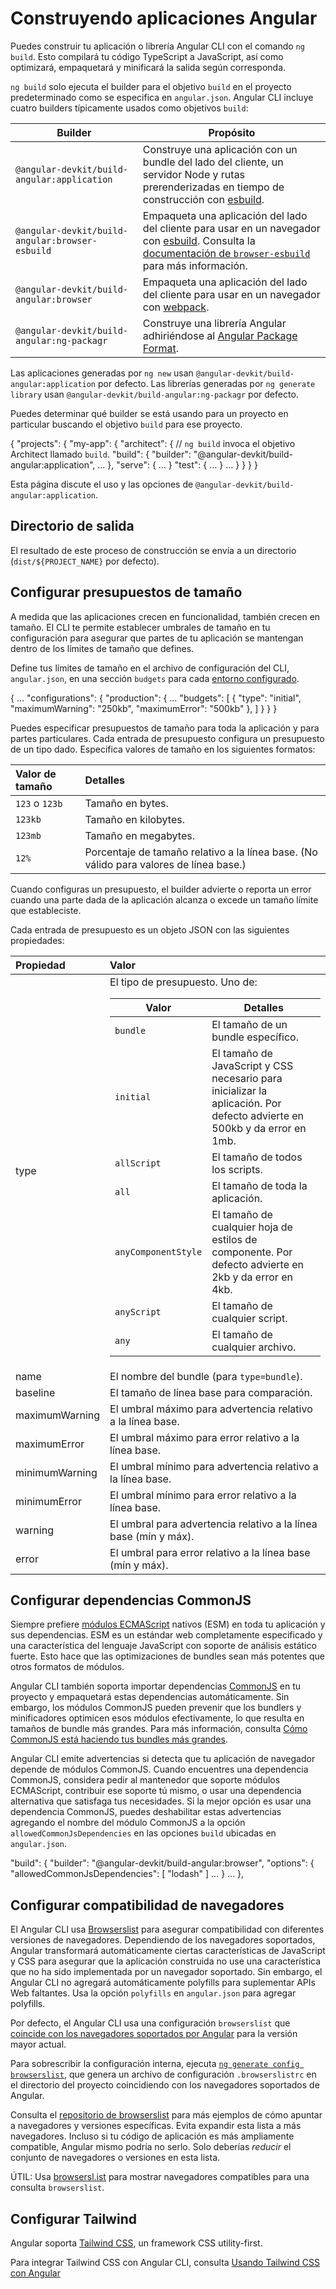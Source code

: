 # Construyendo aplicaciones Angular

Puedes construir tu aplicación o librería Angular CLI con el comando `ng build`.
Esto compilará tu código TypeScript a JavaScript, así como optimizará, empaquetará y minificará la salida según corresponda.

`ng build` solo ejecuta el builder para el objetivo `build` en el proyecto predeterminado como se especifica en `angular.json`.
Angular CLI incluye cuatro builders típicamente usados como objetivos `build`:

| Builder                                         | Propósito                                                                                                                                                                           |
| ----------------------------------------------- | --------------------------------------------------------------------------------------------------------------------------------------------------------------------------------- |
| `@angular-devkit/build-angular:application`     | Construye una aplicación con un bundle del lado del cliente, un servidor Node y rutas prerenderizadas en tiempo de construcción con [esbuild](https://esbuild.github.io/).                                     |
| `@angular-devkit/build-angular:browser-esbuild` | Empaqueta una aplicación del lado del cliente para usar en un navegador con [esbuild](https://esbuild.github.io/). Consulta la [documentación de `browser-esbuild`](tools/cli/build-system-migration#manual-migration-to-the-compatibility-builder) para más información. |
| `@angular-devkit/build-angular:browser`         | Empaqueta una aplicación del lado del cliente para usar en un navegador con [webpack](https://webpack.js.org/).                                                                                   |
| `@angular-devkit/build-angular:ng-packagr`      | Construye una librería Angular adhiriéndose al [Angular Package Format](tools/libraries/angular-package-format).                                                                           |

Las aplicaciones generadas por `ng new` usan `@angular-devkit/build-angular:application` por defecto.
Las librerías generadas por `ng generate library` usan `@angular-devkit/build-angular:ng-packagr` por defecto.

Puedes determinar qué builder se está usando para un proyecto en particular buscando el objetivo `build` para ese proyecto.

<docs-code language="json">

{
  "projects": {
    "my-app": {
      "architect": {
        // `ng build` invoca el objetivo Architect llamado `build`.
        "build": {
          "builder": "@angular-devkit/build-angular:application",
          …
        },
        "serve": { … }
        "test": { … }
        …
      }
    }
  }
}

</docs-code>

Esta página discute el uso y las opciones de `@angular-devkit/build-angular:application`.

## Directorio de salida

El resultado de este proceso de construcción se envía a un directorio (`dist/${PROJECT_NAME}` por defecto).

## Configurar presupuestos de tamaño

A medida que las aplicaciones crecen en funcionalidad, también crecen en tamaño.
El CLI te permite establecer umbrales de tamaño en tu configuración para asegurar que partes de tu aplicación se mantengan dentro de los límites de tamaño que defines.

Define tus límites de tamaño en el archivo de configuración del CLI, `angular.json`, en una sección `budgets` para cada [entorno configurado](tools/cli/environments).

<docs-code language="json">

{
  …
  "configurations": {
    "production": {
      …
      "budgets": [
        {
          "type": "initial",
          "maximumWarning": "250kb",
          "maximumError": "500kb"
        },
      ]
    }
  }
}

</docs-code>

Puedes especificar presupuestos de tamaño para toda la aplicación y para partes particulares.
Cada entrada de presupuesto configura un presupuesto de un tipo dado.
Especifica valores de tamaño en los siguientes formatos:

| Valor de tamaño | Detalles                                                                     |
| :-------------- | :-------------------------------------------------------------------------- |
| `123` o `123b` | Tamaño en bytes.                                                              |
| `123kb`         | Tamaño en kilobytes.                                                          |
| `123mb`         | Tamaño en megabytes.                                                          |
| `12%`           | Porcentaje de tamaño relativo a la línea base. \(No válido para valores de línea base.\) |

Cuando configuras un presupuesto, el builder advierte o reporta un error cuando una parte dada de la aplicación alcanza o excede un tamaño límite que estableciste.

Cada entrada de presupuesto es un objeto JSON con las siguientes propiedades:

| Propiedad       | Valor                                                                                                                                                                                                                                                                                                                                                                                                                                                                                                                                                                                                                                                                                                                                                                                                                                                                                    |
| :------------- | :--------------------------------------------------------------------------------------------------------------------------------------------------------------------------------------------------------------------------------------------------------------------------------------------------------------------------------------------------------------------------------------------------------------------------------------------------------------------------------------------------------------------------------------------------------------------------------------------------------------------------------------------------------------------------------------------------------------------------------------------------------------------------------------------------------------------------------------------------------------------------------------- |
| type           | El tipo de presupuesto. Uno de: <table> <thead> <tr> <th> Valor </th> <th> Detalles </th> </tr> </thead> <tbody> <tr> <td> <code>bundle</code> </td> <td> El tamaño de un bundle específico. </td> </tr> <tr> <td> <code>initial</code> </td> <td> El tamaño de JavaScript y CSS necesario para inicializar la aplicación. Por defecto advierte en 500kb y da error en 1mb. </td> </tr> <tr> <td> <code>allScript</code> </td> <td> El tamaño de todos los scripts. </td> </tr> <tr> <td> <code>all</code> </td> <td> El tamaño de toda la aplicación. </td> </tr> <tr> <td> <code>anyComponentStyle</code> </td> <td> El tamaño de cualquier hoja de estilos de componente. Por defecto advierte en 2kb y da error en 4kb. </td> </tr> <tr> <td> <code>anyScript</code> </td> <td> El tamaño de cualquier script. </td> </tr> <tr> <td> <code>any</code> </td> <td> El tamaño de cualquier archivo. </td> </tr> </tbody> </table> |
| name           | El nombre del bundle (para `type=bundle`).                                                                                                                                                                                                                                                                                                                                                                                                                                                                                                                                                                                                                                                                                                                                                                                                                                              |
| baseline       | El tamaño de línea base para comparación.                                                                                                                                                                                                                                                                                                                                                                                                                                                                                                                                                                                                                                                                                                                                                                                                                                        |
| maximumWarning | El umbral máximo para advertencia relativo a la línea base.                                                                                                                                                                                                                                                                                                                                                                                                                                                                                                                                                                                                                                                                                                                                                                                                                              |
| maximumError   | El umbral máximo para error relativo a la línea base.                                                                                                                                                                                                                                                                                                                                                                                                                                                                                                                                                                                                                                                                                                                                                                                                                                |
| minimumWarning | El umbral mínimo para advertencia relativo a la línea base.                                                                                                                                                                                                                                                                                                                                                                                                                                                                                                                                                                                                                                                                                                                                                                                                                              |
| minimumError   | El umbral mínimo para error relativo a la línea base.                                                                                                                                                                                                                                                                                                                                                                                                                                                                                                                                                                                                                                                                                                                                                                                                                                |
| warning        | El umbral para advertencia relativo a la línea base (mín y máx).                                                                                                                                                                                                                                                                                                                                                                                                                                                                                                                                                                                                                                                                                                                                                                                                                          |
| error          | El umbral para error relativo a la línea base (mín y máx).                                                                                                                                                                                                                                                                                                                                                                                                                                                                                                                                                                                                                                                                                                                                                                                                                            |

## Configurar dependencias CommonJS

Siempre prefiere [módulos ECMAScript](https://developer.mozilla.org/docs/Web/JavaScript/Reference/Statements/import) nativos (ESM) en toda tu aplicación y sus dependencias.
ESM es un estándar web completamente especificado y una característica del lenguaje JavaScript con soporte de análisis estático fuerte. Esto hace que las optimizaciones de bundles sean más potentes que otros formatos de módulos.

Angular CLI también soporta importar dependencias [CommonJS](https://nodejs.org/api/modules.html) en tu proyecto y empaquetará estas dependencias automáticamente.
Sin embargo, los módulos CommonJS pueden prevenir que los bundlers y minificadores optimicen esos módulos efectivamente, lo que resulta en tamaños de bundle más grandes.
Para más información, consulta [Cómo CommonJS está haciendo tus bundles más grandes](https://web.dev/commonjs-larger-bundles).

Angular CLI emite advertencias si detecta que tu aplicación de navegador depende de módulos CommonJS.
Cuando encuentres una dependencia CommonJS, considera pedir al mantenedor que soporte módulos ECMAScript, contribuir ese soporte tú mismo, o usar una dependencia alternativa que satisfaga tus necesidades.
Si la mejor opción es usar una dependencia CommonJS, puedes deshabilitar estas advertencias agregando el nombre del módulo CommonJS a la opción `allowedCommonJsDependencies` en las opciones `build` ubicadas en `angular.json`.

<docs-code language="json">

"build": {
  "builder": "@angular-devkit/build-angular:browser",
  "options": {
     "allowedCommonJsDependencies": [
        "lodash"
     ]
     …
   }
   …
},

</docs-code>

## Configurar compatibilidad de navegadores

El Angular CLI usa [Browserslist](https://github.com/browserslist/browserslist) para asegurar compatibilidad con diferentes versiones de navegadores.
Dependiendo de los navegadores soportados, Angular transformará automáticamente ciertas características de JavaScript y CSS para asegurar que la aplicación construida no use una característica que no ha sido implementada por un navegador soportado. Sin embargo, el Angular CLI no agregará automáticamente polyfills para suplementar APIs Web faltantes. Usa la opción `polyfills` en `angular.json` para agregar polyfills.

Por defecto, el Angular CLI usa una configuración `browserslist` que [coincide con los navegadores soportados por Angular](reference/versions#browser-support) para la versión mayor actual.

Para sobrescribir la configuración interna, ejecuta [`ng generate config browserslist`](cli/generate/config), que genera un archivo de configuración `.browserslistrc` en el directorio del proyecto coincidiendo con los navegadores soportados de Angular.

Consulta el [repositorio de browserslist](https://github.com/browserslist/browserslist) para más ejemplos de cómo apuntar a navegadores y versiones específicas.
Evita expandir esta lista a más navegadores. Incluso si tu código de aplicación es más ampliamente compatible, Angular mismo podría no serlo.
Solo deberías _reducir_ el conjunto de navegadores o versiones en esta lista.

ÚTIL: Usa [browsersl.ist](https://browsersl.ist) para mostrar navegadores compatibles para una consulta `browserslist`.

## Configurar Tailwind

Angular soporta [Tailwind CSS](https://tailwindcss.com/), un framework CSS utility-first.

Para integrar Tailwind CSS con Angular CLI, consulta [Usando Tailwind CSS con Angular](guide/tailwind)